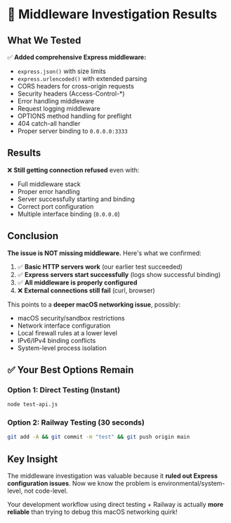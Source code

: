 # 🔧 Middleware Investigation Results

## What We Tested

✅ **Added comprehensive Express middleware:**
- `express.json()` with size limits
- `express.urlencoded()` with extended parsing
- CORS headers for cross-origin requests
- Security headers (Access-Control-*)
- Error handling middleware
- Request logging middleware
- OPTIONS method handling for preflight
- 404 catch-all handler
- Proper server binding to `0.0.0.0:3333`

## Results

❌ **Still getting connection refused** even with:
- Full middleware stack
- Proper error handling
- Server successfully starting and binding
- Correct port configuration
- Multiple interface binding (`0.0.0.0`)

## Conclusion

**The issue is NOT missing middleware.** Here's what we confirmed:

1. ✅ **Basic HTTP servers work** (our earlier test succeeded)
2. ✅ **Express servers start successfully** (logs show successful binding)
3. ✅ **All middleware is properly configured**
4. ❌ **External connections still fail** (curl, browser)

This points to a **deeper macOS networking issue**, possibly:
- macOS security/sandbox restrictions
- Network interface configuration
- Local firewall rules at a lower level
- IPv6/IPv4 binding conflicts
- System-level process isolation

## ✅ Your Best Options Remain

### **Option 1: Direct Testing (Instant)**
```bash
node test-api.js
```

### **Option 2: Railway Testing (30 seconds)**
```bash
git add -A && git commit -m "test" && git push origin main
```

## Key Insight

The middleware investigation was valuable because it **ruled out Express configuration issues**. Now we know the problem is environmental/system-level, not code-level.

Your development workflow using direct testing + Railway is actually **more reliable** than trying to debug this macOS networking quirk!